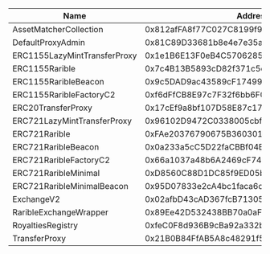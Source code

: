  Name | Address | Url 
 --- | --- | ---
 AssetMatcherCollection | 0x812afFA8f77C027C8199f9aD4472111ee4a027Dc | https://goerli.etherscan.io/address/0x812afFA8f77C027C8199f9aD4472111ee4a027Dc 
 DefaultProxyAdmin | 0x81C89D33681b8e4e7e35a8E1F2aBBc3B0438618A | https://goerli.etherscan.io/address/0x81C89D33681b8e4e7e35a8E1F2aBBc3B0438618A 
 ERC1155LazyMintTransferProxy | 0x1e1B6E13F0eB4C570628589e3c088BC92aD4dB45 | https://goerli.etherscan.io/address/0x1e1B6E13F0eB4C570628589e3c088BC92aD4dB45 
 ERC1155Rarible | 0x7c4B13B5893cD82f371c5e28f12FB2F37542BbC5 | https://goerli.etherscan.io/address/0x7c4B13B5893cD82f371c5e28f12FB2F37542BbC5 
 ERC1155RaribleBeacon | 0x9c5DAD9ac43589cF174991aC0c92C3eaBde255Eb | https://goerli.etherscan.io/address/0x9c5DAD9ac43589cF174991aC0c92C3eaBde255Eb 
 ERC1155RaribleFactoryC2 | 0xf6dFfCB8E97c7F32f6bb6F0fad60b9D1ED661ba6 | https://goerli.etherscan.io/address/0xf6dFfCB8E97c7F32f6bb6F0fad60b9D1ED661ba6 
 ERC20TransferProxy | 0x17cEf9a8bf107D58E87c170be1652c06390BD990 | https://goerli.etherscan.io/address/0x17cEf9a8bf107D58E87c170be1652c06390BD990 
 ERC721LazyMintTransferProxy | 0x96102D9472C0338005cbf12Fb7eA829F242C2809 | https://goerli.etherscan.io/address/0x96102D9472C0338005cbf12Fb7eA829F242C2809 
 ERC721Rarible | 0xFAe20376790675B36030118cF2D8d41ffC0D981D | https://goerli.etherscan.io/address/0xFAe20376790675B36030118cF2D8d41ffC0D981D 
 ERC721RaribleBeacon | 0x0a233a5cC5D22faCBBf04BA5c207A3cC9b816E0e | https://goerli.etherscan.io/address/0x0a233a5cC5D22faCBBf04BA5c207A3cC9b816E0e 
 ERC721RaribleFactoryC2 | 0x66a1037a48b6A2469cF740aD9Ac42BD47eDF9573 | https://goerli.etherscan.io/address/0x66a1037a48b6A2469cF740aD9Ac42BD47eDF9573 
 ERC721RaribleMinimal | 0xD8560C88D1DC85f9ED05b25878E366c49B68bEf9 | https://goerli.etherscan.io/address/0xD8560C88D1DC85f9ED05b25878E366c49B68bEf9 
 ERC721RaribleMinimalBeacon | 0x95D07833e2cA4bc1faca6cfDa476F40AbF05E16e | https://goerli.etherscan.io/address/0x95D07833e2cA4bc1faca6cfDa476F40AbF05E16e 
 ExchangeV2 | 0x02afbD43cAD367fcB71305a2dfB9A3928218f0c1 | https://goerli.etherscan.io/address/0x02afbD43cAD367fcB71305a2dfB9A3928218f0c1 
 RaribleExchangeWrapper | 0x89Ee42D532438BB70a0aF196729aE2B22744c3db | https://goerli.etherscan.io/address/0x89Ee42D532438BB70a0aF196729aE2B22744c3db 
 RoyaltiesRegistry | 0xfeC0F8d936B9cBa92a332bCB06dC7DF4DdE0c253 | https://goerli.etherscan.io/address/0xfeC0F8d936B9cBa92a332bCB06dC7DF4DdE0c253 
 TransferProxy | 0x21B0B84FfAB5A8c48291f5eC9D9FDb9aef574052 | https://goerli.etherscan.io/address/0x21B0B84FfAB5A8c48291f5eC9D9FDb9aef574052 
